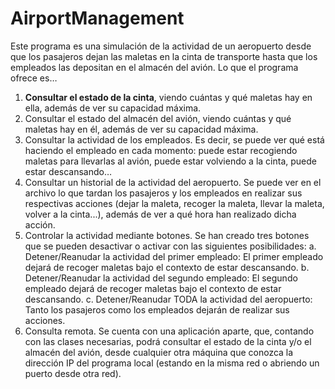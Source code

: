 # AirportManagement
Este programa es una simulación de la actividad de un aeropuerto desde que los pasajeros dejan las maletas en la cinta de transporte hasta que los empleados las depositan en el almacén del avión.
Lo que el programa ofrece es…
  1.	<b>Consultar el estado de la cinta</b>, viendo cuántas y qué maletas hay en ella, además de ver su capacidad máxima.
  2.	Consultar el estado del almacén del avión, viendo cuántas y qué maletas hay en él, además de ver su capacidad máxima.
  3.	Consultar la actividad de los empleados. Es decir, se puede ver qué está haciendo el empleado en cada momento: puede estar        recogiendo maletas para llevarlas al avión, puede estar volviendo a la cinta, puede estar descansando…
  4.	Consultar un historial de la actividad del aeropuerto. Se puede ver en el archivo lo que tardan los pasajeros y los empleados en realizar sus respectivas acciones (dejar la maleta, recoger la maleta, llevar la maleta, volver a la cinta...), además de ver a qué hora han realizado dicha acción.
  5.	Controlar la actividad mediante botones. Se han creado tres botones que se pueden desactivar o activar con las siguientes posibilidades:
    a.	Detener/Reanudar la actividad del primer empleado: El primer empleado dejará de recoger maletas bajo el contexto de estar descansando.
    b.	Detener/Reanudar la actividad del segundo empleado: El segundo empleado dejará de recoger maletas bajo el contexto de estar descansando.
    c.	Detener/Reanudar TODA la actividad del aeropuerto: Tanto los pasajeros como los empleados dejarán de realizar sus acciones.
  6.	Consulta remota. Se cuenta con una aplicación aparte, que, contando con las clases necesarias, podrá consultar el estado de la cinta y/o el almacén del avión, desde cualquier otra máquina que conozca la dirección IP del programa local (estando en la misma red o abriendo un puerto desde otra red).


